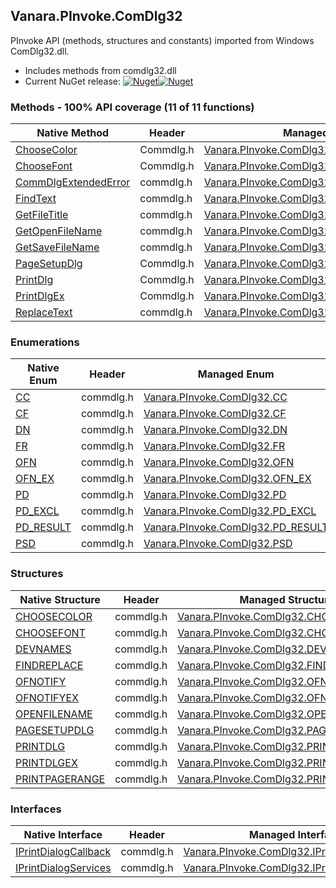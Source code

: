 ## Vanara.PInvoke.ComDlg32  
PInvoke API (methods, structures and constants) imported from Windows ComDlg32.dll.

- Includes methods from comdlg32.dll  
- Current NuGet release: [![Nuget](https://img.shields.io/nuget/v/Vanara.PInvoke.ComDlg32?logo=nuget&style=flat-square)![Nuget](https://img.shields.io/nuget/dt/Vanara.PInvoke.ComDlg32?label=%20&style=flat-square)](https://www.nuget.org/packages/Vanara.PInvoke.ComDlg32)  
### Methods - 100% API coverage (11 of 11 functions)  
Native Method | Header | Managed Method  
--- | --- | ---  
[ChooseColor](https://www.google.com/search?num=5&q=ChooseColorA+site%3Adocs.microsoft.com) | Commdlg.h | [Vanara.PInvoke.ComDlg32.ChooseColor](https://github.com/dahall/Vanara/search?l=C%23&q=ChooseColor)  
[ChooseFont](https://www.google.com/search?num=5&q=ChooseFontA+site%3Adocs.microsoft.com) | Commdlg.h | [Vanara.PInvoke.ComDlg32.ChooseFont](https://github.com/dahall/Vanara/search?l=C%23&q=ChooseFont)  
[CommDlgExtendedError](https://www.google.com/search?num=5&q=CommDlgExtendedError+site%3Adocs.microsoft.com) | commdlg.h | [Vanara.PInvoke.ComDlg32.CommDlgExtendedError](https://github.com/dahall/Vanara/search?l=C%23&q=CommDlgExtendedError)  
[FindText](https://www.google.com/search?num=5&q=FindTextA+site%3Adocs.microsoft.com) | commdlg.h | [Vanara.PInvoke.ComDlg32.FindText](https://github.com/dahall/Vanara/search?l=C%23&q=FindText)  
[GetFileTitle](https://www.google.com/search?num=5&q=GetFileTitleA+site%3Adocs.microsoft.com) | commdlg.h | [Vanara.PInvoke.ComDlg32.GetFileTitle](https://github.com/dahall/Vanara/search?l=C%23&q=GetFileTitle)  
[GetOpenFileName](https://www.google.com/search?num=5&q=GetOpenFileNameA+site%3Adocs.microsoft.com) | commdlg.h | [Vanara.PInvoke.ComDlg32.GetOpenFileName](https://github.com/dahall/Vanara/search?l=C%23&q=GetOpenFileName)  
[GetSaveFileName](https://www.google.com/search?num=5&q=GetSaveFileNameA+site%3Adocs.microsoft.com) | commdlg.h | [Vanara.PInvoke.ComDlg32.GetSaveFileName](https://github.com/dahall/Vanara/search?l=C%23&q=GetSaveFileName)  
[PageSetupDlg](https://www.google.com/search?num=5&q=PageSetupDlgA+site%3Adocs.microsoft.com) | Commdlg.h | [Vanara.PInvoke.ComDlg32.PageSetupDlg](https://github.com/dahall/Vanara/search?l=C%23&q=PageSetupDlg)  
[PrintDlg](https://www.google.com/search?num=5&q=PrintDlgA+site%3Adocs.microsoft.com) | Commdlg.h | [Vanara.PInvoke.ComDlg32.PrintDlg](https://github.com/dahall/Vanara/search?l=C%23&q=PrintDlg)  
[PrintDlgEx](https://www.google.com/search?num=5&q=PrintDlgExA+site%3Adocs.microsoft.com) | Commdlg.h | [Vanara.PInvoke.ComDlg32.PrintDlgEx](https://github.com/dahall/Vanara/search?l=C%23&q=PrintDlgEx)  
[ReplaceText](https://www.google.com/search?num=5&q=ReplaceTextA+site%3Adocs.microsoft.com) | commdlg.h | [Vanara.PInvoke.ComDlg32.ReplaceText](https://github.com/dahall/Vanara/search?l=C%23&q=ReplaceText)  
### Enumerations  
Native Enum | Header | Managed Enum  
--- | --- | ---  
[CC](https://www.google.com/search?num=5&q=CC+site%3Adocs.microsoft.com) | commdlg.h | [Vanara.PInvoke.ComDlg32.CC](https://github.com/dahall/Vanara/search?l=C%23&q=CC)  
[CF](https://www.google.com/search?num=5&q=CF+site%3Adocs.microsoft.com) | commdlg.h | [Vanara.PInvoke.ComDlg32.CF](https://github.com/dahall/Vanara/search?l=C%23&q=CF)  
[DN](https://www.google.com/search?num=5&q=DN+site%3Adocs.microsoft.com) | commdlg.h | [Vanara.PInvoke.ComDlg32.DN](https://github.com/dahall/Vanara/search?l=C%23&q=DN)  
[FR](https://www.google.com/search?num=5&q=FR+site%3Adocs.microsoft.com) | commdlg.h | [Vanara.PInvoke.ComDlg32.FR](https://github.com/dahall/Vanara/search?l=C%23&q=FR)  
[OFN](https://www.google.com/search?num=5&q=OFN+site%3Adocs.microsoft.com) | commdlg.h | [Vanara.PInvoke.ComDlg32.OFN](https://github.com/dahall/Vanara/search?l=C%23&q=OFN)  
[OFN_EX](https://www.google.com/search?num=5&q=OFN_EX+site%3Adocs.microsoft.com) | commdlg.h | [Vanara.PInvoke.ComDlg32.OFN_EX](https://github.com/dahall/Vanara/search?l=C%23&q=OFN_EX)  
[PD](https://www.google.com/search?num=5&q=PD+site%3Adocs.microsoft.com) | commdlg.h | [Vanara.PInvoke.ComDlg32.PD](https://github.com/dahall/Vanara/search?l=C%23&q=PD)  
[PD_EXCL](https://www.google.com/search?num=5&q=PD_EXCL+site%3Adocs.microsoft.com) | commdlg.h | [Vanara.PInvoke.ComDlg32.PD_EXCL](https://github.com/dahall/Vanara/search?l=C%23&q=PD_EXCL)  
[PD_RESULT](https://www.google.com/search?num=5&q=PD_RESULT+site%3Adocs.microsoft.com) | commdlg.h | [Vanara.PInvoke.ComDlg32.PD_RESULT](https://github.com/dahall/Vanara/search?l=C%23&q=PD_RESULT)  
[PSD](https://www.google.com/search?num=5&q=PSD+site%3Adocs.microsoft.com) | commdlg.h | [Vanara.PInvoke.ComDlg32.PSD](https://github.com/dahall/Vanara/search?l=C%23&q=PSD)  
### Structures  
Native Structure | Header | Managed Structure  
--- | --- | ---  
[CHOOSECOLOR](https://www.google.com/search?num=5&q=CHOOSECOLOR+site%3Adocs.microsoft.com) | commdlg.h | [Vanara.PInvoke.ComDlg32.CHOOSECOLOR](https://github.com/dahall/Vanara/search?l=C%23&q=CHOOSECOLOR)  
[CHOOSEFONT](https://www.google.com/search?num=5&q=CHOOSEFONT+site%3Adocs.microsoft.com) | commdlg.h | [Vanara.PInvoke.ComDlg32.CHOOSEFONT](https://github.com/dahall/Vanara/search?l=C%23&q=CHOOSEFONT)  
[DEVNAMES](https://www.google.com/search?num=5&q=DEVNAMES+site%3Adocs.microsoft.com) | commdlg.h | [Vanara.PInvoke.ComDlg32.DEVNAMES](https://github.com/dahall/Vanara/search?l=C%23&q=DEVNAMES)  
[FINDREPLACE](https://www.google.com/search?num=5&q=FINDREPLACE+site%3Adocs.microsoft.com) | commdlg.h | [Vanara.PInvoke.ComDlg32.FINDREPLACE](https://github.com/dahall/Vanara/search?l=C%23&q=FINDREPLACE)  
[OFNOTIFY](https://www.google.com/search?num=5&q=OFNOTIFY+site%3Adocs.microsoft.com) | commdlg.h | [Vanara.PInvoke.ComDlg32.OFNOTIFY](https://github.com/dahall/Vanara/search?l=C%23&q=OFNOTIFY)  
[OFNOTIFYEX](https://www.google.com/search?num=5&q=OFNOTIFYEX+site%3Adocs.microsoft.com) | commdlg.h | [Vanara.PInvoke.ComDlg32.OFNOTIFYEX](https://github.com/dahall/Vanara/search?l=C%23&q=OFNOTIFYEX)  
[OPENFILENAME](https://www.google.com/search?num=5&q=OPENFILENAME+site%3Adocs.microsoft.com) | commdlg.h | [Vanara.PInvoke.ComDlg32.OPENFILENAME](https://github.com/dahall/Vanara/search?l=C%23&q=OPENFILENAME)  
[PAGESETUPDLG](https://www.google.com/search?num=5&q=PAGESETUPDLG+site%3Adocs.microsoft.com) | commdlg.h | [Vanara.PInvoke.ComDlg32.PAGESETUPDLG](https://github.com/dahall/Vanara/search?l=C%23&q=PAGESETUPDLG)  
[PRINTDLG](https://www.google.com/search?num=5&q=PRINTDLG+site%3Adocs.microsoft.com) | commdlg.h | [Vanara.PInvoke.ComDlg32.PRINTDLG](https://github.com/dahall/Vanara/search?l=C%23&q=PRINTDLG)  
[PRINTDLGEX](https://www.google.com/search?num=5&q=PRINTDLGEX+site%3Adocs.microsoft.com) | commdlg.h | [Vanara.PInvoke.ComDlg32.PRINTDLGEX](https://github.com/dahall/Vanara/search?l=C%23&q=PRINTDLGEX)  
[PRINTPAGERANGE](https://www.google.com/search?num=5&q=PRINTPAGERANGE+site%3Adocs.microsoft.com) | commdlg.h | [Vanara.PInvoke.ComDlg32.PRINTPAGERANGE](https://github.com/dahall/Vanara/search?l=C%23&q=PRINTPAGERANGE)  
### Interfaces  
Native Interface | Header | Managed Interface  
--- | --- | ---  
[IPrintDialogCallback](https://www.google.com/search?num=5&q=IPrintDialogCallback+site%3Adocs.microsoft.com) | commdlg.h | [Vanara.PInvoke.ComDlg32.IPrintDialogCallback](https://github.com/dahall/Vanara/search?l=C%23&q=IPrintDialogCallback)  
[IPrintDialogServices](https://www.google.com/search?num=5&q=IPrintDialogServices+site%3Adocs.microsoft.com) | commdlg.h | [Vanara.PInvoke.ComDlg32.IPrintDialogServices](https://github.com/dahall/Vanara/search?l=C%23&q=IPrintDialogServices)  
